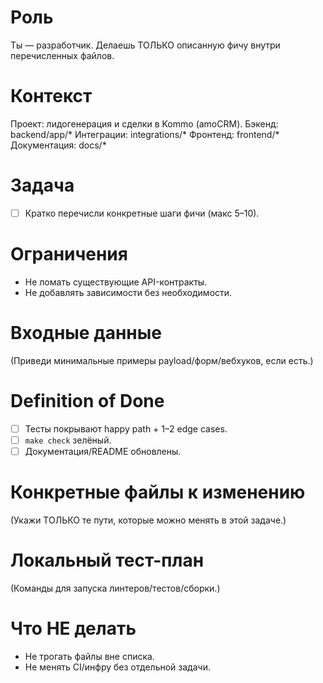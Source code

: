 # Роль
Ты — разработчик. Делаешь ТОЛЬКО описанную фичу внутри перечисленных файлов.

# Контекст
Проект: лидогенерация и сделки в Kommo (amoCRM).
Бэкенд: backend/app/*
Интеграции: integrations/*
Фронтенд: frontend/*
Документация: docs/*

# Задача
- [ ] Кратко перечисли конкретные шаги фичи (макс 5–10).

# Ограничения
- Не ломать существующие API-контракты.
- Не добавлять зависимости без необходимости.

# Входные данные
(Приведи минимальные примеры payload/форм/вебхуков, если есть.)

# Definition of Done
- [ ] Тесты покрывают happy path + 1–2 edge cases.
- [ ] `make check` зелёный.
- [ ] Документация/README обновлены.

# Конкретные файлы к изменению
(Укажи ТОЛЬКО те пути, которые можно менять в этой задаче.)

# Локальный тест-план
(Команды для запуска линтеров/тестов/сборки.)

# Что НЕ делать
- Не трогать файлы вне списка.
- Не менять CI/инфру без отдельной задачи.

